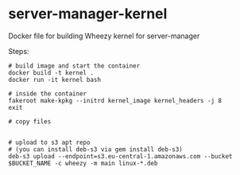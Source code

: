 server-manager-kernel
========
Docker file for building Wheezy kernel for server-manager

Steps:

    # build image and start the container
    docker build -t kernel .
    docker run -it kernel bash

    # inside the container
    fakeroot make-kpkg --initrd kernel_image kernel_headers -j 8
    exit

    # copy files


    # upload to s3 apt repo
    # (you can install deb-s3 via gem install deb-s3)
    deb-s3 upload --endpoint=s3.eu-central-1.amazonaws.com --bucket $BUCKET_NAME -c wheezy -m main linux-*.deb
